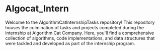 # Algocat_Intern
Welcome to the AlgorithmCatInternshipTasks repository! This repository houses the culmination of tasks and projects completed during the internship at Algorithm Cat Company. Here, you'll find a comprehensive collection of algorithms, code implementations, and data structures that were tackled and developed as part of the internship program.
